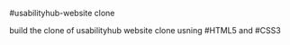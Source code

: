 #usabilityhub-website clone

build the clone of usabilityhub website clone usning 
#HTML5 and #CSS3
